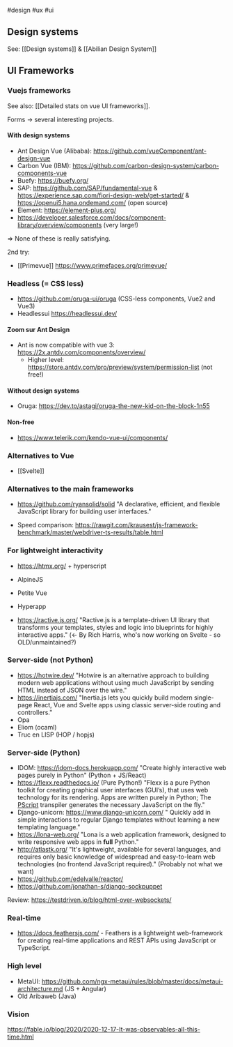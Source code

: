 #design #ux #ui

## Design systems

See: [[Design systems]] & [[Abilian Design System]]

## UI Frameworks

### Vuejs frameworks

See also: [[Detailed stats on vue UI frameworks]].

Forms -> several interesting projects.

#### With design systems

- Ant Design Vue (Alibaba): https://github.com/vueComponent/ant-design-vue
- Carbon Vue (IBM): https://github.com/carbon-design-system/carbon-components-vue
- Buefy: https://buefy.org/
- SAP: https://github.com/SAP/fundamental-vue & https://experience.sap.com/fiori-design-web/get-started/ & https://openui5.hana.ondemand.com/ (open source)
- Element: https://element-plus.org/
- https://developer.salesforce.com/docs/component-library/overview/components (very large!)

=> None of these is really satisfying.

2nd try:

- [[Primevue]] https://www.primefaces.org/primevue/

### Headless (= CSS less)

- https://github.com/oruga-ui/oruga (CSS-less components, Vue2 and Vue3)
- Headlessui <https://headlessui.dev/>

#### Zoom sur Ant Design

- Ant is now compatible with vue 3: https://2x.antdv.com/components/overview/
	- Higher level: https://store.antdv.com/pro/preview/system/permission-list (not free!)

#### Without design systems
- Oruga: https://dev.to/astagi/oruga-the-new-kid-on-the-block-1n55

#### Non-free
- https://www.telerik.com/kendo-vue-ui/components/

### Alternatives to Vue
- [[Svelte]]

### Alternatives to the main frameworks
- https://github.com/ryansolid/solid "A declarative, efficient, and flexible JavaScript library for building user interfaces."

- Speed comparison: https://rawgit.com/krausest/js-framework-benchmark/master/webdriver-ts-results/table.html

### For lightweight interactivity

- https://htmx.org/ + hyperscript
- AlpineJS
- Petite Vue
- Hyperapp

- https://ractive.js.org/ "Ractive.js is a template-driven UI library that transforms your templates, styles and logic into blueprints for highly interactive apps." (<- By Rich Harris, who's now working on Svelte - so OLD/unmaintained?)

### Server-side (not Python)

- https://hotwire.dev/ "Hotwire is an alternative approach to building modern web applications without using much JavaScript by sending HTML instead of JSON over the wire."
- https://inertiajs.com/ "Inertia.js lets you quickly build modern single-page React, Vue and Svelte apps using classic server-side routing and controllers."
- Opa
- Eliom (ocaml)
- Truc en LISP (HOP / hopjs)

### Server-side (Python)

- IDOM: https://idom-docs.herokuapp.com/ "Create highly interactive web pages purely in Python" (Python + JS/React)
- https://flexx.readthedocs.io/ (Pure Python!) "Flexx is a pure Python toolkit for creating graphical user interfaces (GUI’s), that uses web technology for its rendering. Apps are written purely in Python; The [PScript](https://pscript.readthedocs.io/) transpiler generates the necessary JavaScript on the fly."
- Django-unicorn: https://www.django-unicorn.com/ " Quickly add in simple interactions to regular Django templates without learning a new templating language."
- https://lona-web.org/ "Lona is a web application framework, designed to write responsive web apps in **full** Python."
- http://atlastk.org/ "It's lightweight, available for several languages, and requires only basic knowledge of widespread and easy-to-learn web technologies (no frontend JavaScript required)." (Probably not what we want)
- https://github.com/edelvalle/reactor/
- https://github.com/jonathan-s/django-sockpuppet

Review: https://testdriven.io/blog/html-over-websockets/

### Real-time

- https://docs.feathersjs.com/ - Feathers is a lightweight web-framework for creating real-time applications and REST APIs using JavaScript or TypeScript.

### High level

- MetaUI: https://github.com/ngx-metaui/rules/blob/master/docs/metaui-architecture.md (JS + Angular)
- Old Aribaweb (Java)

### Vision

https://fable.io/blog/2020/2020-12-17-It-was-observables-all-this-time.html
